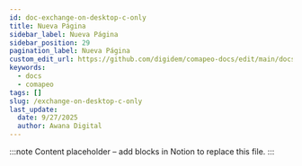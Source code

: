 ```yaml
---
id: doc-exchange-on-desktop-c-only
title: Nueva Página
sidebar_label: Nueva Página
sidebar_position: 29
pagination_label: Nueva Página
custom_edit_url: https://github.com/digidem/comapeo-docs/edit/main/docs/understanding-how-exchange-works-c/exchange-on-desktop-c-only.md
keywords:
  - docs
  - comapeo
tags: []
slug: /exchange-on-desktop-c-only
last_update:
  date: 9/27/2025
  author: Awana Digital
---
```


<!-- Placeholder content generated automatically because the Notion page is missing a Website Block. -->

:::note
Content placeholder – add blocks in Notion to replace this file.
:::
